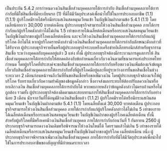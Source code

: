 เป็นประกัน
5.4.2 การกำหนดวงเงินสินเชื่อส่วนบุคคลภายใต้การกำกับ
สินเชื่อส่วนบุคคลภายใต้การกำกับที่มิใช่สินเชื่อที่มีทะเบียนรถ
(1)
ที่มิได้มีวัตถุประสงค์เพื่อนำไปใช้ในการประกอบอาชีพ
(1.1)
(1.1.1) ผู้บริโภคมีรายได้หรือมีกระแสเงินสดหมุนเวียนเข้า
ในบัญชีเงินฝากตามข้อ 5.4.1 (1.1) โดยเฉลี่ยน้อยกว่า 30,000 บาทต่อเดือน
ผู้ประกอบธุรกิจสามารถให้วงเงินสินเชื่อส่วนบุคคล
ภายใต้การกำกับแก่ผู้บริโภคดังกล่าวได้ไม่เกิน 1.5 เท่าของรายได้เฉลี่ยต่อเดือนหรือกระแสเงินสดหมุนเวียนเข้า
ในบัญชีเงินฝากของผู้บริโภคเฉลี่ยต่อเดือน และจะให้วงเงินสินเชื่อส่วนบุคคลภายใต้การกำกับแก่ผู้บริโภค
อีกไม่ได้ หากผู้บริโภครายดังกล่าวมีวงเงินสินเชื่อส่วนบุคคลภายใต้การกำกับลักษณะดังกล่าวที่ได้รับจาก
ผู้ประกอบธุรกิจรายอื่นหรือผู้ประกอบธุรกิจระบบหรือเครือข่ายอิเล็กทรอนิกส์สำหรับธุรกรรมสินเชื่อ
ระหว่างบุคคลกับบุคคลอยู่แล้ว 3 แห่ง
ทั้งนี้ ผู้ประกอบธุรกิจต้องมีกระบวนการดูแลการให้
สินเชื่อส่วนบุคคลภายใต้การกำกับให้สอดคล้องกับข้อกำหนดเกี่ยวกับวงเงินตามที่ธนาคารแห่งประเทศไทย
กำหนด โดยผู้บริโภคที่ประสงค์จะขอสินเชื่อส่วนบุคคลภายใต้การกำกับหรือขอวงเงินเพิ่มต้องแจ้งข้อมูล
เกี่ยวกับสินเชื่อส่วนบุคคลภายใต้การกำกับทั้งที่ผู้บริโภคมีอยู่และที่อยู่ระหว่างการยื่นขอสินเชื่อในช่วง
ระยะเวลา 2 เดือนก่อนหน้าจนถึงวันที่ยื่นขอสินเชื่อหรือขอเพิ่มวงเงิน โดยผู้ประกอบธุรกิจต้องแจ้งให้ผู้บริโภค
รับทราบเกี่ยวกับความสำคัญของข้อมูลดังกล่าว ซึ่งอาจส่งผลกระทบให้ต้องปรับลดวงเงินหรือยกเลิกวงเงิน
สินเชื่อส่วนบุคคลภายใต้การกำกับได้ หากพบภายหลังว่าข้อมูลดังกล่าวไม่ครบถ้วนหรือไม่ถูกต้อง รวมทั้ง
ผู้ประกอบธุรกิจต้องติดตามและสอบทานการให้สินเชื่อส่วนบุคคลภายใต้การกำกับอย่างน้อย 3 เดือน
นับจากวันที่ได้อนุมัติวงเงินสินเชื่อแล้ว
(1.1.2) ผู้บริโภคมีรายได้หรือมีกระแสเงินสดหมุนเวียนเข้า
ในบัญชีเงินฝากตามข้อ 5.4.1 (1.1) โดยเฉลี่ยตั้งแต่ 30,000 บาทต่อเดือน
ผู้ประกอบธุรกิจสามารถให้วงเงินสินเชื่อส่วนบุคคล
ภายใต้การกํากับแก่ผู้บริโภคดังกล่าวได้ไม่เกิน 5 เท่าของรายได้เฉลี่ยต่อเดือนหรือกระแสเงินสดหมุนเวียนเข้า
ในบัญชีเงินฝากของผู้บริโภคเฉลี่ยต่อเดือน
ทั้งนี้ สำหรับผู้บริโภคที่มีหรือเคยมีวงเงินสินเชื่อส่วนบุคคล
ภายใต้การกํากับก่อนวันที่ 1 กันยายน 2560 ผู้ประกอบธุรกิจสามารถดงวงเงินเดิมหรือพิจารณาให้วงเงินใหม่ได้
โดยรวมแล้วไม่เกิน 5 เท่าของรายได้เฉลี่ยต่อเดือนหรือกระแสเงินสดหมุนเวียนเข้าในบัญชีเงินฝากของผู้บริโภค
เฉลี่ยต่อเดือน
อนึ่ง ผู้ประกอบธุรกิจอาจพิจารณาเพิ่มวงเงินสินเชื่อส่วนบุคคล
ภายใต้การกำกับที่มิได้มีวัตถุประสงค์เพื่อนำไปใช้ในการประกอบอาชีพของสัญญาที่มีกำหนดระยะเวลา
